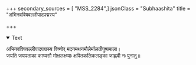 +++
secondary_sources = [ "MSS_2284",]
jsonClass = "Subhaashita"
title = "अभिनवविषवल्लीपादपद्मस्य"

+++

<details open><summary>Text</summary>

अभिनवविषवल्लीपादपद्मस्य विष्णोर् मदनमथनमौलेर्मालतीपुष्पमाला।  
जयति जयपताका काप्यसौ मोक्षलक्ष्म्याः क्षपितकलिकलङ्का जाह्नवी नः पुनातु॥
</details>
